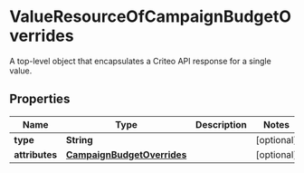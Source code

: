 

# ValueResourceOfCampaignBudgetOverrides

A top-level object that encapsulates a Criteo API response for a single value.

## Properties

| Name | Type | Description | Notes |
|------------ | ------------- | ------------- | -------------|
|**type** | **String** |  |  [optional] |
|**attributes** | [**CampaignBudgetOverrides**](CampaignBudgetOverrides.md) |  |  [optional] |



